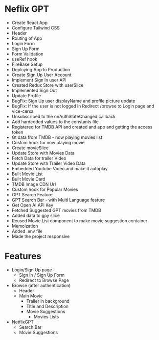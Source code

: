 # Neflix GPT

- Create React App
- Configure Tailwind CSS
- Header
- Routing of App
- Login Form
- Sign Up Form
- Form Validation
- useRef hook
- FireBase Setup
- Deploying App to Production
- Create Sign Up User Account
- Implement Sign In user API
- Created Redux Store with userSlice
- Implemented Sign Out
- Update Profile
- BugFix: Sign Up user displayName and profile picture update
- BugFix: If the user is not logged in Redirect /browse to Login page and vice-cersa
- Unsubscribed to the onAuthStateChanged callback
- Add hardcoded values to the constants file
- Registered for TMDB API and created and app and getting the access token
- Gt data from TMDB - now playing movies list
- Custom hook for now playing movie
- Create movieSlice
- Update Store with Movies Data
- Fetch Data for trailer Video
- Update Store with Trailer Video Data
- Embedded Youtube Video and make it autoplay
- Built Movie List
- Built Movie Card
- TMDB Image CDN Url
- Custom hook for Popular Movies
- GPT Search Feature
- GPT Search Bar - with Multi Language feature
- Get Open AI API Key
- Fetched Suggested GPT movies from TMDB
- Added data to gpy slice
- Reused Movie List component to make movie suggestion container
- Memoization
- Added .env file
- Made the project responsive

# Features

- Login/Sign Up page
  - Sign In / Sign Up Form
  - Redirect to Browse Page
- Browse (after authentication)
  - Header
  - Main Movie
    - Trailer in background
    - Tltle and Description
    - Movie Suggestions
      - Movies Lists
- NetflixGPT
  - Search Bar
  - Movie Suggestions
